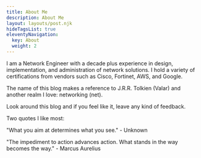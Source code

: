 ```yaml
---
title: About Me
description: About Me
layout: layouts/post.njk
hideTagsList: true
eleventyNavigation:
  key: About
  weight: 2
---
```



I am a Network Engineer with a decade plus experience in design, implementation, and administration of network solutions. I hold a variety of certifications from vendors such as Cisco, Fortinet, AWS, and  Google.

The name of this blog makes a reference to J.R.R. Tolkien (Valar) and another realm I love: networking (net). 

Look around this blog and if you feel like it, leave any kind of feedback.

Two quotes I like most:

"What you aim at determines what you see." - Unknown

"The impediment to action advances action. What stands in the way becomes the way." - Marcus Aurelius